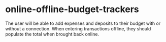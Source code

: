 # online-offline-budget-trackers
The user will be able to add expenses and deposits to their budget with or without a connection. When entering transactions offline, they should populate the total when brought back online.
